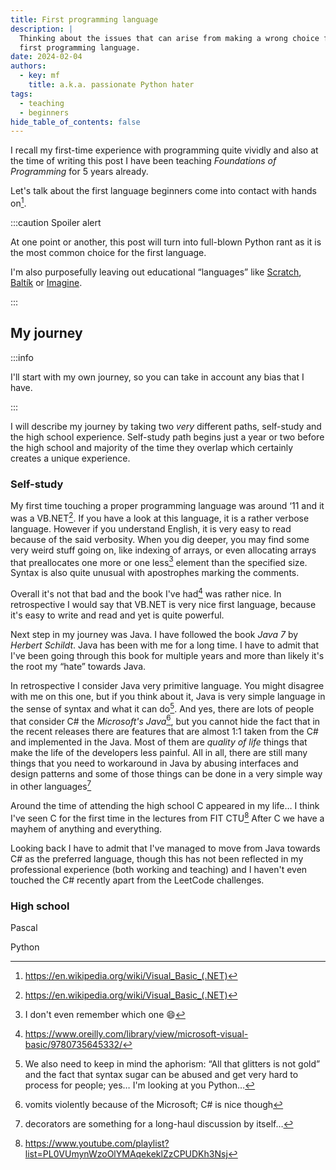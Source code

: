 ```yaml
---
title: First programming language
description: |
  Thinking about the issues that can arise from making a wrong choice for a
  first programming language.
date: 2024-02-04
authors:
  - key: mf
    title: a.k.a. passionate Python hater
tags:
  - teaching
  - beginners
hide_table_of_contents: false
---
```


I recall my first-time experience with programming quite vividly and also at the
time of writing this post I have been teaching _Foundations of Programming_ for
5 years already.

Let's talk about the first language beginners come into contact with hands
on[^1].

<!--truncate-->

:::caution Spoiler alert

At one point or another, this post will turn into full-blown Python rant as it
is the most common choice for the first language.

I'm also purposefully leaving out educational “languages” like [Scratch],
[Baltík] or [Imagine].

:::

## My journey

:::info

I'll start with my own journey, so you can take in account any bias that I have.

:::

I will describe my journey by taking two _very_ different paths, self-study and
the high school experience. Self-study path begins just a year or two before the
high school and majority of the time they overlap which certainly creates
a unique experience.

### Self-study

My first time touching a proper programming language was around ‘11 and it was
a VB.NET[^1]. If you have a look at this language, it is a rather verbose
language. However if you understand English, it is very easy to read because of
the said verbosity. When you dig deeper, you may find some very weird stuff
going on, like indexing of arrays, or even allocating arrays that preallocates
one more or one less[^2] element than the specified size. Syntax is also quite
unusual with apostrophes marking the comments.

Overall it's not that bad and the book I've had[^3] was rather nice. In
retrospective I would say that VB.NET is very nice first language, because it's
easy to write and read and yet is quite powerful.

Next step in my journey was Java. I have followed the book _Java 7_ by
_Herbert Schildt_. Java has been with me for a long time. I have to admit that
I've been going through this book for multiple years and more than likely it's
the root my “hate” towards Java.

In retrospective I consider Java very primitive language. You might disagree
with me on this one, but if you think about it, Java is very simple language in
the sense of syntax and what it can do[^4]. And yes, there are lots of people
that consider C# the _Microsoft's Java_[^5], but you cannot hide the fact that
in the recent releases there are features that are almost 1:1 taken from the C#
and implemented in the Java. Most of them are _quality of life_ things that make
the life of the developers less painful. All in all, there are still many things
that you need to workaround in Java by abusing interfaces and design patterns
and some of those things can be done in a very simple way in other languages[^6]

Around the time of attending the high school C appeared in my life… I think I've
seen C for the first time in the lectures from FIT CTU[^7]
After C we have a mayhem of anything and everything.

Looking back I have to admit that I've managed to move from Java towards C# as
the preferred language, though this has not been reflected in my professional
experience (both working and teaching) and I haven't even touched the C#
recently apart from the LeetCode challenges.

### High school

Pascal

Python

[scratch]: https://scratch.mit.edu/
[baltík]: https://www.sgpsys.com/infovek/index.htm
[imagine]: https://imagine.input.sk/index.html

[^1]: https://en.wikipedia.org/wiki/Visual_Basic_(.NET)
[^2]: I don't even remember which one :smile:
[^3]: https://www.oreilly.com/library/view/microsoft-visual-basic/9780735645332/
[^4]:
    We also need to keep in mind the aphorism: “All that glitters is not gold”
    and the fact that syntax sugar can be abused and get very hard to process
    for people; yes… I'm looking at you Python…

[^5]: vomits violently because of the Microsoft; C# is nice though
[^6]: decorators are something for a long-haul discussion by itself…
[^7]: https://www.youtube.com/playlist?list=PL0VUmynWzoOlYMAqekeklZzCPUDKh3Nsj
